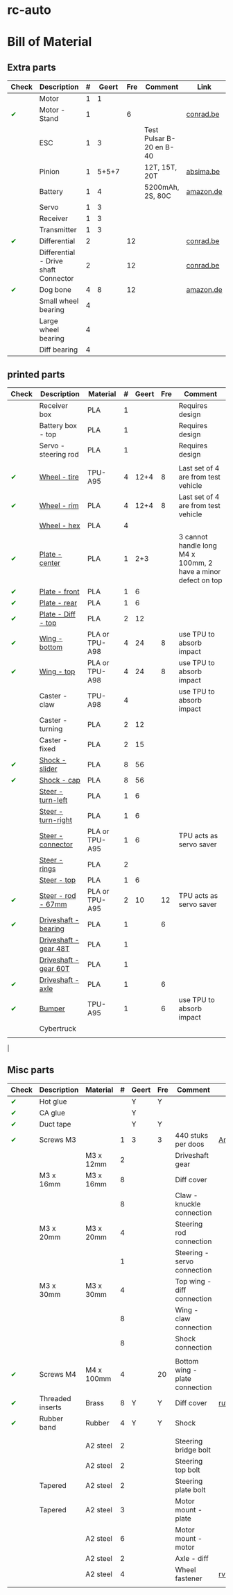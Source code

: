 # rc-auto


# Bill of Material
## Extra parts
| Check                                       | Description                          | # | Geert | Fre | Comment                  | Link                                                                                                                                                 |
|---------------------------------------------|--------------------------------------|---| ----- |-----|--------------------------|------------------------------------------------------------------------------------------------------------------------------------------------------|
|                                             | Motor                                | 1 | 1     |     |                          |                                                                                                                                                      |
| <span style="color: green;">&#10004;</span> | Motor - Stand                        | 1 |       | 6   |                          | [conrad.be]( https://www.conrad.be/nl/p/reely-536014c-reserveonderdeel-motorhouder-1418556.html)                                                     |
|                                             | ESC                                  | 1 | 3     |     | Test Pulsar B-20 en B-40 |                                                                                                                                                      |
|                                             | Pinion                               | 1 | 5+5+7 |     | 12T, 15T, 20T            | [absima.be](https://www.absima.shop/pp/alu-pinion-32dp/module0-8-20T.htm?shop=absima_en&SessionId=&a=article&ProdNr=2310348&t=19114&c=19132&p=19132) |
|                                             | Battery                              | 1 | 4     |     | 5200mAh, 2S, 80C         | [amazon.de](https://www.amazon.de/-/en/dp/B08X4GF9DK?psc=1&ref=ppx_yo2ov_dt_b_product_details)                                                       |
|                                             | Servo                                | 1 | 3     |     |                          |                                                                                                                                                      |
|                                             | Receiver                             | 1 | 3     |     |                          |                                                                                                                                                      |
|                                             | Transmitter                          | 1 | 3     |     |                          |                                                                                                                                                      |
| <span style="color: green;">&#10004;</span> | Differential                         | 2 |       | 12  |                          | [conrad.be](https://www.conrad.be/nl/p/reely-10003-reserveonderdeel-differentieel-712524.html)                                                       |
|                                             | Differential - Drive shaft Connector | 2 |       | 12  |                          | [conrad.be](https://www.conrad.be/nl/p/reely-536026-reserveonderdeel-conische-tandwielen-met-differentieeluitgang-1301672.html)                      |
| <span style="color: green;">&#10004;</span> | Dog bone                             | 4 | 8     | 12  |                          | [amazon.de](https://www.amazon.de/-/en/dp/B08FMJXFCH?psc=1&ref=ppx_yo2ov_dt_b_product_details)                                                       |
|                                             | Small wheel bearing                  | 4 |       |     |                          |                                                                                                                                                      |
|                                             | Large wheel bearing                  | 4 |       |     |                          |                                                                                                                                                      |
|                                             | Diff bearing                         | 4 |       |     |                          |                                                                                                                                                      |

## printed parts
| Check                                         | Description                                                  | Material       | # | Geert | Fre | Comment                                                       |
|-----------------------------------------------|--------------------------------------------------------------|----------------|---| ----- |-----|---------------------------------------------------------------|
|                                               | Receiver box                                                 | PLA            | 1 |       |     | Requires design                                               |
|                                               | Battery box - top                                            | PLA            | 1 |       |     | Requires design                                               |
|                                               | Servo - steering rod                                         | PLA            | 1 |       |     | Requires design                                               |
|                                               |                                                              |                |   |       |     |                                                               |
| <span style="color: green;">&#10004;</span>   | [Wheel - tire](stl/wheel-tire.stl)                           | TPU-A95        | 4 | 12+4  | 8   | Last set of 4 are from test vehicle                           |
| <span style="color: green;">&#10004;</span>   | [Wheel - rim](stl/wheel-rim.stl)                             | PLA            | 4 | 12+4  | 8   | Last set of 4 are from test vehicle                           |
|                                               | [Wheel - hex](stl/wheel-hex.stl)                             | PLA            | 4 |       |     |                                                               |
| <span style="color: green;">&#10004;</span>   | [Plate - center](stl/plate-center.stl)                       | PLA            | 1 | 2+3   |     | 3 cannot handle long M4 x 100mm, 2 have a minor defect on top |
| <span style="color: green;">&#10004;</span>   | [Plate - front](stl/plate-bottom-front.stl)                  | PLA            | 1 | 6     |     |                                                               |
| <span style="color: green;">&#10004;</span>   | [Plate - rear](stl/plate-bottom-rear.stl)                    | PLA            | 1 | 6     |     |                                                               |
| <span style="color: green;">&#10004;</span>   | [Plate - Diff - top](stl/plate-diff-top.stl)                 | PLA            | 2 | 12    |     |                                                               |
| <span style="color: green;">&#10004;</span>   | [Wing - bottom](stl/wing-bottom.stl)                         | PLA or TPU-A98 | 4 | 24    | 8   | use TPU to absorb impact                                      |
| <span style="color: green;">&#10004;</span>   | [Wing - top](stl/wing-top.stl)                               | PLA or TPU-A98 | 4 | 24    | 8   | use TPU to absorb impact                                      |
|                                               | Caster - claw                                                | TPU-A98        | 4 |       |     | use TPU to absorb impact                                      |
|                                               | Caster - turning                                             | PLA            | 2 | 12    |     |                                                               |
|                                               | Caster - fixed                                               | PLA            | 2 | 15    |     |                                                               |
| <span style="color: green;">&#10004;</span>   | [Shock - slider](stl/Shock.stl)                              | PLA            | 8 | 56    |     |                                                               |
| <span style="color: green;">&#10004;</span>   | [Shock - cap](stl/Shock.stl)                                 | PLA            | 8 | 56    |     |                                                               |
|                                               | [Steer - turn-left](stl/steering-left.stl)                   | PLA            | 1 | 6     |     |                                                               |
|                                               | [Steer - turn-right](stl/steering-right.stl)                 | PLA            | 1 | 6     |     |                                                               |
|                                               | [Steer - connector](stl/steering-connect.stl)                | PLA or TPU-A95 | 1 | 6     |     | TPU acts as servo saver                                       |
|                                               | [Steer - rings](stl/steering-rings.stl)                      | PLA            | 2 |       |     |                                                               |
|                                               | [Steer - top](stl/steering-top.stl)                          | PLA            | 1 | 6     |     |                                                               |
| <span style="color: green;">&#10004;</span>   | [Steer - rod - 67mm](stl/steering-arm-67mm.stl)              | PLA or TPU-A95 | 2 | 10    | 12  | TPU acts as servo saver                                       |
| <span style="color: green;">&#10004;</span>   | [Driveshaft - bearing](stl/driveshaft-bearing-28x12.5x8.stl) | PLA            | 1 |       | 6   |                                                               |
|                                               | [Driveshaft - gear 48T](stl/driveshaft-gear-48T.stl)         | PLA            | 1 |       |     |                                                               |
|                                               | [Driveshaft - gear 60T](stl/driveshaft-gear-60T.stl)         | PLA            | 1 |       |     |                                                               |
| <span style="color: green;">&#10004;</span>   | [Driveshaft - axle](stl/driveshaft.stl)                      | PLA            | 1 |       | 6   |                                                               |
| <span style="color: green;">&#10004;</span>   | [Bumper](stl/bumper.stl)                                     | TPU-A95        | 1 |       | 6   | use TPU to absorb impact                                      |
|                                               | Cybertruck                                                   |                |   |       |     |                                                               |
|                                               |                                                              |                |   |       |     |                                                               |
| 
## Misc parts

| Check                                       | Description      | Material    | # | Geert | Fre | Comment                        | Link                                                                                                                                                                                                                                                                                                                                         |
|---------------------------------------------|------------------|-------------|---|-------|-----|--------------------------------|----------------------------------------------------------------------------------------------------------------------------------------------------------------------------------------------------------------------------------------------------------------------------------------------------------------------------------------------|
| <span style="color: green;">&#10004;</span> | Hot glue         |             |   | Y     | Y   |                                |                                                                                                                                                                                                                                                                                                                                              |
| <span style="color: green;">&#10004;</span> | CA glue          |             |   | Y     |     |                                |                                                                                                                                                                                                                                                                                                                                              |
| <span style="color: green;">&#10004;</span> | Duct tape        |             |   | Y     | Y   |                                |                                                                                                                                                                                                                                                                                                                                              |
| <span style="color: green;">&#10004;</span> | Screws M3        |             | 1 | 3     | 3   | 440 stuks per doos             | [Amazon.de](https://www.amazon.de/-/nl/dp/B0B3MGZ7T2/ref=pd_day0fbt_thbs_d_sccl_2/257-0877788-9470555?pd_rd_w=iJCQO&content-id=amzn1.sym.a448a60d-171e-41b3-a693-2dc17f9728e0&pf_rd_p=a448a60d-171e-41b3-a693-2dc17f9728e0&pf_rd_r=D44AR90EH5CCVDK45XNK&pd_rd_wg=eNoQz&pd_rd_r=1d97fe6f-3cd1-4113-aa1c-67c5f147e2d5&pd_rd_i=B0B3MGZ7T2&th=1) |
|                                             |                  | M3 x 12mm   | 2 |       |     | Driveshaft gear                |                                                                                                                                                                                                                                                                                                                                              |
|                                             | M3 x 16mm        | M3 x 16mm   | 8 |       |     | Diff cover                     |                                                                                                                                                                                                                                                                                                                                              |
|                                             |                  |             | 8 |       |     | Claw - knuckle connection      |                                                                                                                                                                                                                                                                                                                                              |
|                                             | M3 x 20mm        | M3 x 20mm   | 4 |       |     | Steering rod connection        |                                                                                                                                                                                                                                                                                                                                              |
|                                             |                  |             | 1 |       |     | Steering - servo connection    |                                                                                                                                                                                                                                                                                                                                              |
|                                             | M3 x 30mm        | M3 x 30mm   | 4 |       |     | Top wing - diff connection     |                                                                                                                                                                                                                                                                                                                                              |
|                                             |                  |             | 8 |       |     | Wing - claw connection         |                                                                                                                                                                                                                                                                                                                                              |
|                                             |                  |             | 8 |       |     | Shock connection               |                                                                                                                                                                                                                                                                                                                                              |
|                                             |                  |             |   |       |     |                                |                                                                                                                                                                                                                                                                                                                                              |
| <span style="color: green;">&#10004;</span> | Screws M4        | M4 x 100mm  | 4 |       | 20  | Bottom wing - plate connection |                                                                                                                                                                                                                                                                                                                                              |
| <span style="color: green;">&#10004;</span> | Threaded inserts | Brass       | 8 | Y     | Y   | Diff cover                     | [ruthex.de](https://www.ruthex.de/en/collections/gewindeeinsatze/m3)                                                                                                                                                                                                                                                                         |
| <span style="color: green;">&#10004;</span> | Rubber band      | Rubber      | 4 | Y     | Y   | Shock                          |                                                                                                                                                                                                                                                                                                                                              |
|                                             |                  |             |   |       |     |                                |                                                                                                                                                                                                                                                                                                                                              |
|                                             |                  | A2 steel    | 2 |       |     | Steering bridge bolt           |                                                                                                                                                                                                                                                                                                                                              |
|                                             |                  | A2 steel    | 2 |       |     | Steering top bolt              |                                                                                                                                                                                                                                                                                                                                              |
|                                             | Tapered          | A2 steel    | 2 |       |     | Steering plate bolt            |                                                                                                                                                                                                                                                                                                                                              |
|                                             | Tapered          | A2 steel    | 3 |       |     | Motor mount - plate            |                                                                                                                                                                                                                                                                                                                                              |
|                                             |                  | A2 steel    | 6 |       |     | Motor mount - motor            |                                                                                                                                                                                                                                                                                                                                              |
|                                             |                  | A2 steel    | 2 |       |     | Axle - diff                    |                                                                                                                                                                                                                                                                                                                                              |
|                                             |                  | A2 steel    | 4 |       |     | Wheel fastener                 | [rvspaleis.nl](https://www.rvspaleis.nl/moeren/borgmoeren/din-6926/din-6926-[-]-a2/din-6926-[-]-a2-[-]-m4/6926-2-4_1)                                                                                                                                                                                                                        |
|                                                                                                                                                                                                          |

